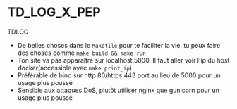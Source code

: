 # TD_LOG_X_PEP

TDLOG

- De belles choses dans le `Makefile` pour te faciliter la vie, tu peux faire des choses comme `make build && make run`
- Ton site va pas apparaître sur localhost:5000. Il faut aller voir l'ip du host docker(accessible avec `make print_ip`)
- Préférable de bind sur http 80/https 443 port au lieu de 5000 pour un usage plus poussé
- Sensible aux attaques DoS, plutôt utiliser nginx que gunicorn pour un usage plus poussé
